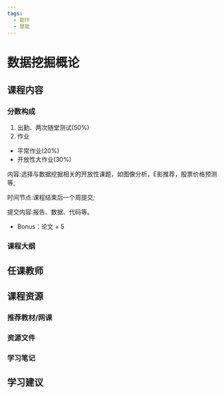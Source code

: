 ```yaml
---
tags:
  - 能环
  - 慧能
---
```


# 数据挖掘概论

## 课程内容

### 分数构成

1. 出勤、两次随堂测试(50%)
2. 作业
- 平常作业(20%)
- 开放性大作业(30%)

内容:选择与数据挖掘相关的开放性课题，如图像分析，E影推荐，股票价格预测等;

时间节点:课程结束后一个周提交;

提交内容:报告、数据、代码等。

- Bonus：论文 + 5


### 课程大纲


## 任课教师


## 课程资源

### 推荐教材/网课

### 资源文件


### 学习笔记

## 学习建议


